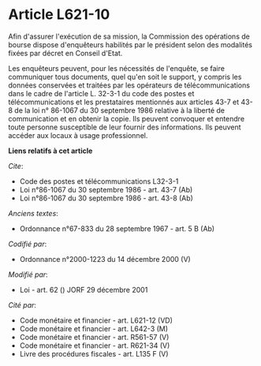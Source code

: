 # Article L621-10

Afin d'assurer l'exécution de sa mission, la Commission des opérations de bourse dispose d'enquêteurs habilités par le
président selon des modalités fixées par décret en Conseil d'Etat.

Les enquêteurs peuvent, pour les nécessités de l'enquête, se faire communiquer tous documents, quel qu'en soit le support, y
compris les données conservées et traitées par les opérateurs de télécommunications dans le cadre de l'article L. 32-3-1 du
code des postes et télécommunications et les prestataires mentionnés aux articles 43-7 et 43-8 de la loi n° 86-1067 du 30
septembre 1986 relative à la liberté de communication et en obtenir la copie. Ils peuvent convoquer et entendre toute
personne susceptible de leur fournir des informations. Ils peuvent accéder aux locaux à usage professionnel.

**Liens relatifs à cet article**

_Cite_:

  - Code des postes et télécommunications L32-3-1
  - Loi n°86-1067 du 30 septembre 1986 - art. 43-7 (Ab)
  - Loi n°86-1067 du 30 septembre 1986 - art. 43-8 (Ab)

_Anciens textes_:

  - Ordonnance n°67-833 du 28 septembre 1967 - art. 5 B (Ab)

_Codifié par_:

  - Ordonnance n°2000-1223 du 14 décembre 2000 (V)

_Modifié par_:

  - Loi - art. 62 () JORF 29 décembre 2001

_Cité par_:

  - Code monétaire et financier - art. L621-12 (VD)
  - Code monétaire et financier - art. L642-3 (M)
  - Code monétaire et financier - art. R561-57 (V)
  - Code monétaire et financier - art. R621-34 (V)
  - Livre des procédures fiscales - art. L135 F (V)
